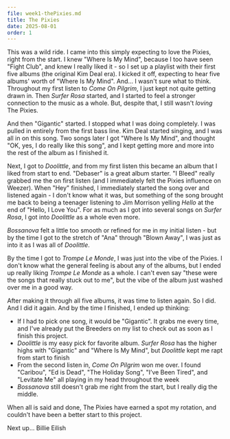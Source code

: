 ```yaml
---
file: week1-thePixies.md
title: The Pixies
date: 2025-08-01
order: 1
---
```


This was a wild ride. I came into this simply expecting to love the Pixies, right from the start. I knew "Where Is My Mind", because I too have seen "Fight Club", and knew I really liked it - so I set up a playlist with their first five albums (the original Kim Deal era). I kicked it off, expecting to hear five albums' worth of "Where Is My Mind". And... I wasn't sure what to think. Throughout my first listen to *Come On Pilgrim*, I just kept not quite getting drawn in. Then *Surfer Rosa* started, and I started to feel a stronger connection to the music as a whole. But, despite that, I still wasn't *loving* The Pixies.

And then "Gigantic" started. I stopped what I was doing completely. I was pulled in entirely from the first bass line. Kim Deal started singing, and I was all in on this song. Two songs later I got "Where Is My Mind", and thought "OK, yes, I do really like this song", and I kept getting more and more into the rest of the album as I finished it.

Next, I got to *Doolittle*, and from my first listen this became an album that I liked from start to end. "Debaser" is a great album starter. "I Bleed" really grabbed me the on first listen (and I immediately felt the Pixies influence on Weezer). When "Hey" finished, I immediately started the song over and listened again - I don't know what it was, but something of the song brought me back to being a teenager listening to Jim Morrison yelling *Hello* at the end of "Hello, I Love You". For as much as I got into several songs on *Surfer Rosa*, I got into *Doolittle* as a whole even more.

*Bossanova* felt a little too smooth or refined for me in my initial listen - but by the time I got to the stretch of "Ana" through "Blown Away", I was just as into it as I was all of *Doolittle*.

By the time I got to *Trompe Le Monde*, I was just into the vibe of the Pixies. I don't know what the general feeling is about any of the albums, but I ended up really liking *Trompe Le Monde* as a whole. I can't even say "these were the songs that really stuck out to me", but the vibe of the album just washed over me in a good way.

After making it through all five albums, it was time to listen again. So I did. And I did it again. And by the time I finished, I ended up thinking:

* If I had to pick one song, it would be "Gigantic". It grabs me every time, and I've already put the Breeders on my list to check out as soon as I finish this project.
* *Doolittle* is my easy pick for favorite album. *Surfer Rosa* has the higher highs with "Gigantic" and "Where Is My Mind", but *Doolittle* kept me rapt from start to finish
* From the second listen in, *Come On Pilgrim* won me over. I found "Caribou", "Ed is Dead", "The Holiday Song", "I’ve Been Tired", and "Levitate Me" all playing in my head throughout the week
* *Bossanova* still doesn't grab me right from the start, but I really dig the middle.

When all is said and done, The Pixies have earned a spot my rotation, and couldn't have been a better start to this project.

Next up... Billie Eilish
